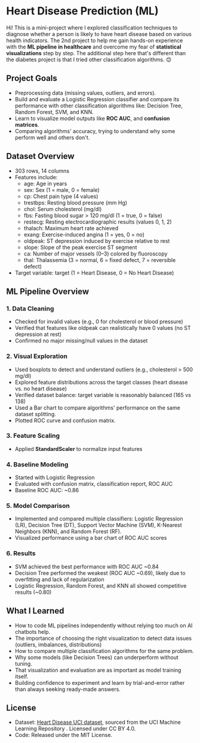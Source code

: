 # Heart Disease Prediction (ML)
Hi! This is a mini-project where I explored classification techniques to diagnose whether a person is likely to have heart disease based on various health indicators.
The 2nd project to help me gain hands-on experience with the **ML pipeline in healthcare** and overcome my fear of **statistical visualizations** step by step. The additional step here that's different than the diabetes project is that I tried other classification algorithms. 😊


## Project Goals

- Preprocessing data (missing values, outliers, and errors).
- Build and evaluate a Logistic Regression classifier and compare its performance with other classification algorithms like: Decision Tree, Random Forest, SVM, and KNN.
- Learn to visualize model outputs like **ROC AUC**, and **confusion matrices**.
- Comparing algorithms' accuracy, trying to understand why some perform well and others don't.


## Dataset Overview

- 303 rows, 14 columns
- Features include:
  -  age: Age in years
  -  sex: Sex (1 = male, 0 = female)
  -  cp: Chest pain type (4 values)
  -  trestbps: Resting blood pressure (mm Hg)
  -  chol: Serum cholesterol (mg/dl)
  -  fbs: Fasting blood sugar > 120 mg/dl (1 = true, 0 = false)
  -  restecg: Resting electrocardiographic results (values 0, 1, 2)
  -  thalach: Maximum heart rate achieved
  -  exang: Exercise-induced angina (1 = yes, 0 = no)
  -  oldpeak: ST depression induced by exercise relative to rest
  -  slope: Slope of the peak exercise ST segment
  -  ca: Number of major vessels (0–3) colored by fluoroscopy
  -  thal: Thalassemia (3 = normal, 6 = fixed defect, 7 = reversible defect)
- Target variable: target (1 = Heart Disease, 0 = No Heart Disease)

## ML Pipeline Overview

### 1. Data Cleaning

- Checked for invalid values (e.g., 0 for cholesterol or blood pressure)
- Verified that features like oldpeak can realistically have 0 values (no ST depression at rest)
- Confirmed no major missing/null values in the dataset

### 2. Visual Exploration

- Used boxplots to detect and understand outliers (e.g., cholesterol > 500 mg/dl)
- Explored feature distributions across the target classes (heart disease vs. no heart disease)
- Verified dataset balance: target variable is reasonably balanced (165 vs 138)
- Used a Bar chart to compare algorithms' performance on the same dataset splitting.
- Plotted ROC curve and confusion matrix.

### 3. Feature Scaling

- Applied **StandardScaler** to normalize input features

### 4. Baseline Modeling

- Started with Logistic Regression
- Evaluated with confusion matrix, classification report, ROC AUC
- Baseline ROC AUC: ~0.86

### 5. Model Comparison

- Implemented and compared multiple classifiers: Logistic Regression (LR), Decision Tree (DT), Support Vector Machine (SVM), K-Nearest Neighbors (KNN), and Random Forest (RF).
- Visualized performance using a bar chart of ROC AUC scores

### 6. Results

- SVM achieved the best performance with ROC AUC ~0.84
- Decision Tree performed the weakest (ROC AUC ~0.69), likely due to overfitting and lack of regularization
- Logistic Regression, Random Forest, and KNN all showed competitive results (~0.80)

## What I Learned

- How to code ML pipelines independently without relying too much on AI chatbots help.
- The importance of choosing the right visualization to detect data issues (outliers, imbalances, distributions)
- How to compare multiple classification algorithms for the same problem.
- Why some models (like Decision Trees) can underperform without tuning.
- That visualization and evaluation are as important as model training itself.
- Building confidence to experiment and learn by trial-and-error rather than always seeking ready-made answers.

## License

- Dataset: [Heart Disease UCI dataset](https://www.kaggle.com/datasets/johnsmith88/heart-disease-dataset/data), sourced from the UCI Machine Learning Repository 
. Licensed under CC BY 4.0.
- Code: Released under the MIT License.
